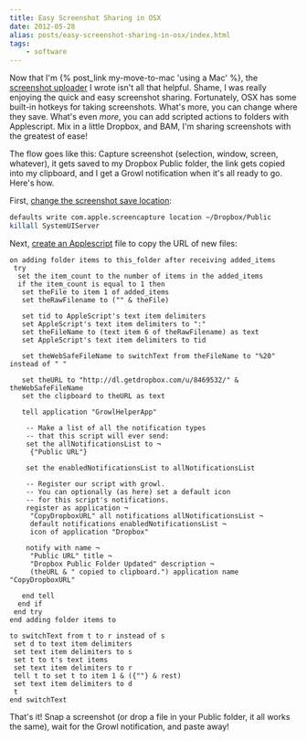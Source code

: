 ```yaml
---
title: Easy Screenshot Sharing in OSX
date: 2012-05-28
alias: posts/easy-screenshot-sharing-in-osx/index.html
tags:
	- software
---
```


Now that I'm {% post_link my-move-to-mac 'using a Mac' %}, the [screenshot uploader](https://github.com/w33ble/screenshot-uploader) I wrote isn't all that helpful. Shame, I was really enjoying the quick and easy screenshot sharing. Fortunately, OSX has some built-in hotkeys for taking screenshots. What's more, you can change where they save. What's even *more*, you can add scripted actions to folders with Applescript. Mix in a little Dropbox, and BAM, I'm sharing screenshots with the greatest of ease!

The flow goes like this: Capture screenshot (selection, window, screen, whatever), it gets saved to my Dropbox Public folder, the link gets copied into my clipboard, and I get a Growl notification when it's all ready to go. Here's how.

First, [change the screenshot save location](http://osxdaily.com/2011/01/26/change-the-screenshot-save-file-location-in-mac-os-x/):

```sh
defaults write com.apple.screencapture location ~/Dropbox/Public
killall SystemUIServer
```

Next, [create an Applescript](http://forums.dropbox.com/topic.php?id=4659) file to copy the URL of new files:

```applescript
on adding folder items to this_folder after receiving added_items
 try
  set the item_count to the number of items in the added_items
  if the item_count is equal to 1 then
   set theFile to item 1 of added_items
   set theRawFilename to ("" & theFile)

   set tid to AppleScript's text item delimiters
   set AppleScript's text item delimiters to ":"
   set theFileName to (text item 6 of theRawFilename) as text
   set AppleScript's text item delimiters to tid

   set theWebSafeFileName to switchText from theFileName to "%20" instead of " "

   set theURL to "http://dl.getdropbox.com/u/8469532/" & theWebSafeFileName
   set the clipboard to theURL as text

   tell application "GrowlHelperApp"

    -- Make a list of all the notification types
    -- that this script will ever send:
    set the allNotificationsList to ¬
     {"Public URL"}

    set the enabledNotificationsList to allNotificationsList

    -- Register our script with growl.
    -- You can optionally (as here) set a default icon
    -- for this script's notifications.
    register as application ¬
     "CopyDropboxURL" all notifications allNotificationsList ¬
     default notifications enabledNotificationsList ¬
     icon of application "Dropbox"

    notify with name ¬
     "Public URL" title ¬
     "Dropbox Public Folder Updated" description ¬
     (theURL & " copied to clipboard.") application name "CopyDropboxURL"

   end tell
  end if
 end try
end adding folder items to

to switchText from t to r instead of s
 set d to text item delimiters
 set text item delimiters to s
 set t to t's text items
 set text item delimiters to r
 tell t to set t to item 1 & ({""} & rest)
 set text item delimiters to d
 t
end switchText
```

That's it! Snap a screenshot (or drop a file in your Public folder, it all works the same), wait for the Growl notification, and paste away!
